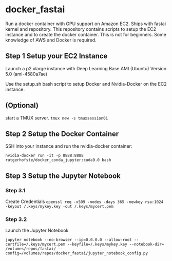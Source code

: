 # docker_fastai

Run a docker container with GPU support on Amazon EC2. Ships with fastai kernel and repository. This repository contains scripts to setup the EC2 instance and to create the docker container. This is not for beginners. Some knowledge of AWS and Docker is required.

## Step 1 Setup your EC2 Instance

Launch a p2.xlarge instance with Deep Learning Base AMI (Ubuntu) Version 5.0 (ami-4580a7ae)

Use the setup.sh bash script to setup Docker and Nvidia-Docker on the EC2 instance. 

## (Optional)

start a TMUX server.  `tmux new -s tmuxsession01`


## Step 2 Setup the Docker Container

SSH into your instance and run the nvidia-docker container:

`nvidia-docker run -it -p 8888:8888 rutgerhofste/docker_conda_jupyter:cuda9.0 bash`

## Step 3 Setup the Jupyter Notebook

### Step 3.1  
Create Credentials
`openssl req -x509 -nodes -days 365 -newkey rsa:1024 -keyout /.keys/mykey.key -out /.keys/mycert.pem`

### Step 3.2 
Launch the Jupyter Notebook

`jupyter notebook --no-browser --ip=0.0.0.0 --allow-root --certfile=/.keys/mycert.pem --keyfile=/.keys/mykey.key --notebook-dir= /volumes/repos/fastai/ --config=/volumes/repos/docker_fastai/jupyter_notebook_config.py`



